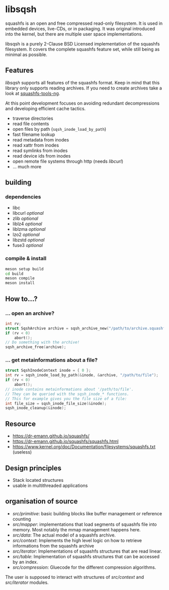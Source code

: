 # libsqsh

squashfs is an open and free compressed read-only filesystem. It is used in
embedded devices, live-CDs, or in packaging. It was original introduced into
the kernel, but there are multiple user space implementations.

libsqsh is a purely 2-Clause BSD Licensed implementation of the squashfs
filesystem. It covers the complete squashfs feature set, while still being
as minimal as possible.

## Features

*libsqsh* supports all features of the squashfs format. Keep in mind that this
library only supports reading archives. If you need to create archives take a
look at [squashfs-tools-ng](https://github.com/AgentD/squashfs-tools-ng/).

At this point development focuses on avoiding redundant decompressions and
developing efficient cache tactics.

* traverse directories
* read file contents
* open files by path (`sqsh_inode_load_by_path`)
* fast filename lookup
* read metadata from inodes
* read xattr from inodes
* read symlinks from inodes
* read device ids from inodes
* open remote file systems through http (needs *libcurl*)
* ... much more

## building

### dependencies

* libc
* libcurl *optional*
* zlib *optional*
* liblz4 *optional*
* liblzma *optional*
* lzo2 *optional*
* libzstd *optional*
* fuse3 *optional*

### compile & install

```bash
meson setup build
cd build
meson compile
meson install
```

## How to...?

### ... open an archive?

```c
int rv;
struct SqshArchive archive = sqsh_archive_new("/path/to/archive.squashfs", NULL, &rv);
if (rv < 0)
	abort();
// Do something with the archive!
sqsh_archive_free(archive);
```

### ... get metainformations about a file?

```c
struct SqshInodeContext inode = { 0 };
int rv = sqsh_inode_load_by_path(&inode, &archive, "/path/to/file");
if (rv < 0)
	abort();
// inode contains metainformations about '/path/to/file'.
// They can be queried with the sqsh_inode_* functions.
// This for example gives you the file size of a file:
int file_size = sqsh_inode_file_size(&inode);
sqsh_inode_cleanup(&inode);
```

## Resource

* https://dr-emann.github.io/squashfs/
* https://dr-emann.github.io/squashfs/squashfs.html
* https://www.kernel.org/doc/Documentation/filesystems/squashfs.txt (useless)

## Design principles

* Stack located structures
* usable in multithreaded applications

## organisation of source

* *src/primitive*: basic building blocks like buffer management or reference
  counting
* *src/mapper*: implementations that load segments of squashfs file into
  memory. Most notably the mmap management happens here.
* *src/data*: The actual model of a squashfs archive.
* *src/context*: Implements the high level logic on how to retrieve informations
  from the squashfs archive
* *src/iterator*: Implementations of squashfs structures that are read linear.
* *src/table*: Implementation of squashfs structures that can be accessed by
  an index.
* *src/compression*: Gluecode for the different compression algorithms.

The user is supposed to interact with structures of *src/context* and *src/iterator*
modules. 
